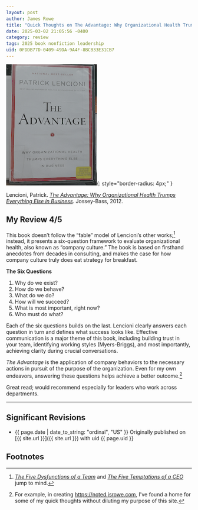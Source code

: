 ```yaml
---
layout: post
author: James Rowe
title: "Quick Thoughts on The Advantage: Why Organizational Health Trumps Everything Else in Business"
date: 2025-03-02 21:05:56 -0400
category: review
tags: 2025 book nonfiction leadership
uid: 0FDDB77D-0409-49DA-9A4F-8BCB33E31CB7
---
```


![The Advantage Book Cover](/assets/posts-images/book-covers/the-advantage.png){: style="border-radius: 4px;" }

Lencioni, Patrick. [*The Advantage: Why Organizational Health Trumps Everything Else in Business*](https://www.goodreads.com/book/show/12975375-the-advantage). Jossey-Bass, 2012.

## My Review 4/5

This book doesn’t follow the “fable” model of Lencioni’s other works;[^other] instead, it presents a six-question framework to evaluate organizational health, also known as “company culture.” The book is based on firsthand anecdotes from decades in consulting, and makes the case for how company culture truly does eat strategy for breakfast.

**The Six Questions**

1. Why do we exist? 
2. How do we behave? 
3. What do we do? 
4. How will we succeed? 
5. What is most important, right now? 
6. Who must do what? 

Each of the six questions builds on the last. Lencioni clearly answers each question in turn and defines what success looks like. Effective communication is a major theme of this book, including building trust in your team, identifying working styles (Myers-Briggs), and most importantly, achieving clarity during crucial conversations.

*The Advantage* is the application of company behaviors to the necessary actions in pursuit of the purpose of the organization. Even for my own endeavors, answering these questions helps achieve a better outcome.[^noted]

Great read; would recommend especially for leaders who work across departments.

---

## Significant Revisions

- {{ page.date | date_to_string: "ordinal", "US" }} Originally published on [{{ site.url }}]({{ site.url }}) with uid {{ page.uid }} 

## Footnotes

[^other]: [*The Five Dysfunctions of a Team*](https://www.goodreads.com/book/show/21343.The_Five_Dysfunctions_of_a_Team) and [*The Five Temptations of a CEO*](https://www.goodreads.com/book/show/49146.The_Five_Temptations_of_a_CEO) jump to mind.

[^noted]: For example, in creating <https://noted.jsrowe.com>, I've found a home for some of my quick thoughts without diluting my purpose of this site.